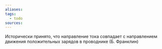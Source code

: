 ```yaml
---
aliases: 
tags:
  - todo
sources:
---
```

Исторически принято, что направление тока совпадает с направлением движения положительных зарядов в проводнике (Б. Франклин)